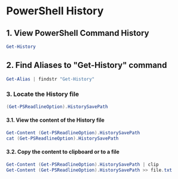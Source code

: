 # PowerShell History
## 1. View PowerShell Command History
```powershell
Get-History
```

## 2. Find Aliases to "Get-History" command
```ps1
Get-Alias | findstr "Get-History"
```

### 3. Locate the History file
```ps1
(Get-PSReadlineOption).HistorySavePath
```

#### 3.1. View the content of the History file
```ps1
Get-Content (Get-PSReadlineOption).HistorySavePath
cat (Get-PSReadlineOption).HistorySavePath
```

#### 3.2. Copy the content to clipboard or to a file
```ps1
Get-Content (Get-PSReadlineOption).HistorySavePath | clip
Get-Content (Get-PSReadlineOption).HistorySavePath >> file.txt
```
